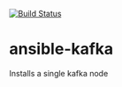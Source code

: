 [![Build Status](https://travis-ci.org/balanced-cookbooks/ansible-kafka.svg?branch=master)](https://travis-ci.org/balanced-cookbooks/ansible-kafka)

ansible-kafka
=============

Installs a single kafka node
